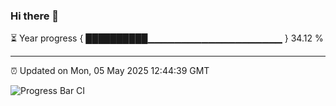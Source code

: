 ### Hi there 👋

⏳ Year progress { ██████████▁▁▁▁▁▁▁▁▁▁▁▁▁▁▁▁▁▁▁▁ } 34.12 %

---

⏰ Updated on Mon, 05 May 2025 12:44:39 GMT

![Progress Bar CI](https://github.com/liununu/liununu/workflows/Progress%20Bar%20CI/badge.svg)
